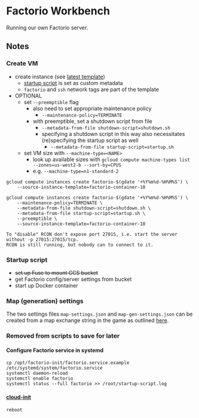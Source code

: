 # Factorio Workbench

Running our own Factorio server.

## Notes

### Create VM

- create instance (see [latest template])
  - [startup script](startup.sh) is set as custom metadata
  - `factorio` and `ssh` network tags are part of the template
- OPTIONAL
  - set `--preemptible` flag
    - also need to set appropriate maintenance policy
      - `--maintenance-policy=TERMINATE`
    - with preemptible, set a shutdown script from file
      - `--metadata-from-file shutdown-script=shutdown.sh`
      - specifying a shutdown script in this way also necessitates (re)specifying the startup script as well
        - `--metadata-from-file startup-script=startup.sh`
  - set VM size with `--machine-type=<NAME>`
    - look up available sizes with `gcloud compute machine-types list --zones=us-west2-b --sort-by=CPUS`
    - e.g. `--machine-type=n1-standard-2`

``` shell
gcloud compute instances create factorio-$(gdate '+%Y%m%d-%H%M%S') \
    --source-instance-template=factorio-container-10
```

``` shell
gcloud compute instances create factorio-$(gdate '+%Y%m%d-%H%M%S') \
    --maintenance-policy=TERMINATE \
    --metadata-from-file shutdown-script=shutdown.sh \
    --metadata-from-file startup-script=startup.sh \
    --preemptible \
    --source-instance-template=factorio-container-10
```

``` text
To "disable" RCON don't expose port 27015, i.e. start the server without -p 27015:27015/tcp.
RCON is still running, but nobody can to connect to it.
```

### Startup script

- ~~set up Fuse to mount GCS bucket~~
- get Factorio config/server settings from bucket
- start up Docker container

### Map (generation) settings

The two settings files `map-settings.json` and `map-gen-settings.json` can be created from a map exchange string in the
game as outlined
[here](https://wiki.factorio.com/Command_line_parameters#Creating_the_JSON_files_from_a_map_exchange_string).

### Removed from scripts to save for later

#### Configure Factorio service in systemd

``` shell
cp /opt/factorio-init/factorio.service.example /etc/systemd/system/factorio.service
systemctl daemon-reload
systemctl enable factorio
systemctl status --full factorio >> /root/startup-script.log
```

#### [cloud-init](https://cloudinit.readthedocs.io/en/latest/topics/examples.html#reboot-poweroff-when-finished)

``` shell
reboot
```

[latest template]: https://console.cloud.google.com/compute/instanceTemplates/details/factorio-container-10?project=jlucktay-factorio
